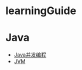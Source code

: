 # learningGuide

# Java

- [Java并发编程](https://github.com/sheungxin/learningGuide/blob/master/Java%E5%B9%B6%E5%8F%91%E7%BC%96%E7%A8%8B.md)
- [JVM](https://github.com/sheungxin/learningGuide/blob/master/JVM.md)